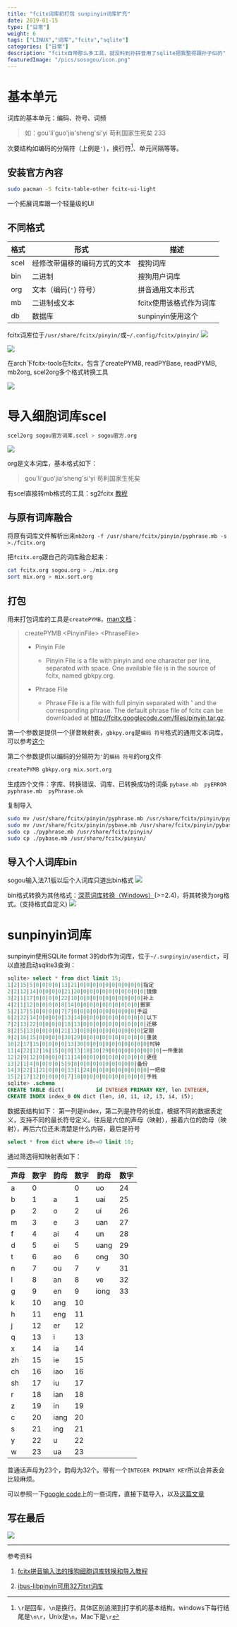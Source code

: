 ```yaml
---
title: "fcitx词库初打包 sunpinyin词库扩充"
date: 2019-01-15
type: ["日常"]
weight: 6
tags: ["LINUX","词库","fcitx","sqlite"]
categories: ["日常"]
description: "fcitx自带那么多工具，就没料到孙拼音用了sqlite把我整得跟孙子似的"
featuredImage: "/pics/sosogou/icon.png"
---
```

# 基本单元

词库的基本单元：编码、符号、词频

> 如：gou'li'guo'jia'sheng'si'yi 苟利国家生死矣 233

次要结构如编码的分隔符（上例是``'``），换行符[^1]、单元间隔等等。

## 安装官方內容

```bash
sudo pacman -S fcitx-table-other fcitx-ui-light
```
一个拓展词库跟一个轻量级的UI

## 不同格式

格式|形式|描述
---|---|---
scel|经修改带偏移的编码方式的文本|搜狗词库|
bin|二进制|搜狗用户词库
org|文本（编码(``'``) 符号）|拼音通用文本形式|
mb|二进制或文本|fcitx使用该格式作为词库|
db|数据库|sunpinyin使用这个



fcitx词库位于``/usr/share/fcitx/pinyin/``或``~/.config/fcitx/pinyin/``
![](/pics/sosogou/00.png)

![](/pics/sosogou/01.png)

在arch下fcitx-tools在fcitx，包含了createPYMB, readPYBase, readPYMB, mb2org, scel2org多个格式转换工具

![](/pics/sosogou/05.png)


# 导入细胞词库scel

```bash
scel2org sogou官方词库.scel > sogou官方.org
```

![](/pics/sosogou/02.png)


org是文本词库，基本格式如下：

> gou'li'guo'jia'sheng'si'yi 苟利国家生死矣

有scel直接转mb格式的工具：sg2fcitx [教程](http://www.mintos.org/skill/fcitx-sougou.html)

## 与原有词库融合

将原有词库文件解析出来``mb2org -f /usr/share/fcitx/pinyin/pyphrase.mb -s >./fcitx.org``

把``fcitx.org``跟自己的词库融合起来：
```bash
cat fcitx.org sogou.org > ./mix.org
sort mix.org > mix.sort.org 
```

## 打包
用来打包词库的工具是``createPYMB``，[man文档](https://www.systutorials.com/docs/linux/man/1-createPYMB/)：

> createPYMB \<PinyinFile\> \<PhraseFile\>
> 
> - Pinyin File
>   - Pinyin File is a file with pinyin and one character per line, separated with space. One available file is in the source of fcitx, named gbkpy.org.
> 
> - Phrase File
>   - Phrase File is a file with full pinyin separated with ' and the corresponding phrase. The default phrase file of fcitx can be downloaded at http://fcitx.googlecode.com/files/pinyin.tar.gz.

第一个参数是提供一个拼音映射表，``gbkpy.org``是``编码 符号``格式的通用文本词库，可以参考[这个](https://github.com/pkg-ime/fcitx/blob/master/data/gbkpy.org)

第二个参数提供以编码的分隔符为``'``的``编码 符号``的org文件
```bash
createPYMB gbkpy.org mix.sort.org  
```
生成四个文件：字库、转换错误、词库、已转换成功的词条
``pybase.mb  pyERROR  pyphrase.mb  pyPhrase.ok``

复制导入
```bash
sudo mv /usr/share/fcitx/pinyin/pyphrase.mb /usr/share/fcitx/pinyin/pyphrase.mb.bak
sudo mv /usr/share/fcitx/pinyin/pybase.mb /usr/share/fcitx/pinyin/pybase.mb.bak
sudo cp ./pyphrase.mb /usr/share/fcitx/pinyin/
sudo cp ./pybase.mb /usr/share/fcitx/pinyin/
```

## 导入个人词库bin

sogou输入法7.1版以后个人词库只道出bin格式
![](/pics/sosogou/04.jpg)

bin格式转换为其他格式：[深蓝词库转换（Windows）](https://github.com/studyzy/imewlconverter)(>=2.4)，将其转换为org格式。(支持格式自定义)
![](/pics/sosogou/03.jpg)

# sunpinyin词库

sunpinyin使用SQLite format 3的db作为词库，位于``~/.sunpinyin/userdict``，可以直接启动sqlite3查询：
```sql
sqlite> select * from dict limit 15;
1|2|15|5|0|0|0|0|13|21|0|0|0|0|0|0|0|0|0|0|指定
2|2|12|14|0|0|0|0|21|20|0|0|0|0|0|0|0|0|0|0|镜像
3|2|1|17|0|0|0|0|22|10|0|0|0|0|0|0|0|0|0|0|补上
4|2|1|12|0|0|0|0|8|14|0|0|0|0|0|0|0|0|0|0|搬家
5|2|17|5|0|0|0|0|7|7|0|0|0|0|0|0|0|0|0|0|手逗
6|2|22|14|0|0|0|0|13|14|0|0|0|0|0|0|0|0|0|0|以下
7|2|13|22|0|0|0|0|18|13|0|0|0|0|0|0|0|0|0|0|迁移
8|2|5|13|0|0|0|0|21|13|0|0|0|0|0|0|0|0|0|0|定期
9|2|16|15|0|0|0|0|30|29|0|0|0|0|0|0|0|0|0|0|重装
10|2|17|15|0|0|0|0|13|30|0|0|0|0|0|0|0|0|0|0|时钟
11|4|22|12|16|15|0|0|13|18|30|29|0|0|0|0|0|0|0|0|一件重装
12|2|9|12|0|0|0|0|11|14|0|0|0|0|0|0|0|0|0|0|更佳
13|2|1|4|0|0|0|0|5|9|0|0|0|0|0|0|0|0|0|0|备份
14|3|22|1|21|0|0|0|13|1|24|0|0|0|0|0|0|0|0|0|一把梭
15|2|17|12|0|0|0|0|7|18|0|0|0|0|0|0|0|0|0|0|手贱
sqlite> .schema
CREATE TABLE dict(          id INTEGER PRIMARY KEY, len INTEGER,          i0 INTEGER, i1 INTEGER, i2 INTEGER, i3 INTEGER, i4 INTEGER, i5 INTEGER,          f0 INTEGER, f1 INTEGER, f2 INTEGER, f3 INTEGER, f4 INTEGER, f5 INTEGER,          t0 INTEGER, t1 INTEGER, t2 INTEGER, t3 INTEGER, t4 INTEGER, t5 INTEGER,          utf8str TEXT, UNIQUE (i0, i1, i2, i3, i4, i5, utf8str));
CREATE INDEX index_0 ON dict (len, i0, i1, i2, i3, i4, i5);
```
数据表结构如下：
第一列是index，第二列是符号的长度，根据不同的数据表定义，支持不同的最长符号定义。往后是六位的声母（映射），接着六位的韵母（映射），再后六位还未清楚是什么内容，最后是符号


```sql
select * from dict where i0==0 limit 10;
```
通过筛选得知映射表如下：

声母|数字|韵母|数字|韵母|数字
---|---|---|---|---|---
a|0||0|uo|24
b|1|a|1|uai|25
p|2|o|2|ui|26
m|3|e|3|uan|27
f|4|ai|4|un|28
d|5|ei|5|uang|29
t|6|ao|6|ong|30
n|7|ou|7|v|31
l|8|an|8|ve|32
g|9|en|9|iong|33
k|10|ang|10
h|11|eng|11
j|12|er|12
q|13|i|13
x|14|ia|14
zh|15|ie|15
ch|16|iao|16
sh|17|iu|17
r|18|ian|18
z|19|in|19
c|20|iang|20
s|21|ing|21
y|22|u|22
w|23|ua|23

普通话声母为23个，韵母为32个。带有一个``INTEGER PRIMARY KEY``所以合并表会比较麻烦。

可以参照一下[google code](https://code.google.com/archive/p/hslinuxextra/downloads)上的一些词库，直接下载导入，以及[这篇文章](http://www.mintos.org/skill/fcitx-sougou.html)

## 写在最后

![](/pics/sosogou/end.jpg)

---
参考资料

1. [fcitx拼音输入法的搜狗细胞词库转换和导入教程](https://www.librehat.com/fcitx-sogou-pinyin-cell-database-convert-import-guide/)

2. [ibus-libpinyin可用32万txt词库](http://blog.dreamlikes.cn/archives/952)

[^1]: ``\r``是回车，``\n``是换行。具体区别追溯到打字机的基本结构。windows下每行结尾是``\n\r``，Unix是``\n``，Mac下是``\r``
[^2]: 瞄了一眼这个db格式不是很直观，有兴趣的旁有可以深入了解下
